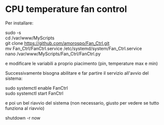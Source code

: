 # CPU temperature fan control

Per installare:

sudo -s<br>
cd /var/www/MyScripts<br>
git clone https://github.com/amorospo/Fan_Ctrl.git<br>
mv Fan_Ctrl/FanCtrl.service /etc/systemd/system/Fan_Ctrl.service<br>
nano /var/www/MyScripts/Fan_Ctrl/FanCtrl.py

e modificare le variabili a proprio piacimento (pin, temperature max e min)<br>

Successivamente bisogna abilitare e far partire il servizio all'avvio del sistema:

sudo systemctl enable FanCtrl<br>
sudo systemctl start FanCtrl<br>

e poi un bel riavvio del sistema (non necessario, giusto per vedere se tutto funziona al riavvio)

shutdown -r now<br>
